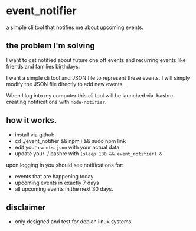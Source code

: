 # event_notifier

a simple cli tool that notifies me about upcoming events.

## the problem I'm solving

I want to get notified about future one off events
and recurring events like friends and families birthdays.

I want a simple cli tool and JSON file to represent these
events. I will simply modify the JSON file directly to add new
events.

When I log into my computer this cli tool will be launched via
.bashrc creating notifications with `node-notifier`.

## how it works.

* install via github
* cd ./event_notifier && npm i && sudo npm link
* edit your `events.json` with your actual data
* update your ./.bashrc with `(sleep 180 && event_notifier) &`

upon logging in you should see notifications for:

* events that are happening today
* upcoming events in exactly 7 days
* all upcoming events in the next 30 days.

## disclaimer

* only designed and test for debian linux systems
